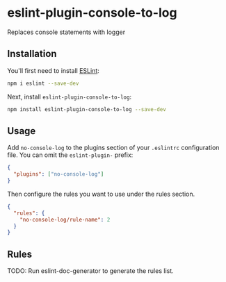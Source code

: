 # eslint-plugin-console-to-log

Replaces console statements with logger

## Installation

You'll first need to install [ESLint](https://eslint.org/):

```sh
npm i eslint --save-dev
```

Next, install `eslint-plugin-console-to-log`:

```sh
npm install eslint-plugin-console-to-log --save-dev
```

## Usage

Add `no-console-log` to the plugins section of your `.eslintrc` configuration file. You can omit the `eslint-plugin-` prefix:

```json
{
  "plugins": ["no-console-log"]
}
```

Then configure the rules you want to use under the rules section.

```json
{
  "rules": {
    "no-console-log/rule-name": 2
  }
}
```

## Rules

<!-- begin auto-generated rules list -->

TODO: Run eslint-doc-generator to generate the rules list.

<!-- end auto-generated rules list -->
